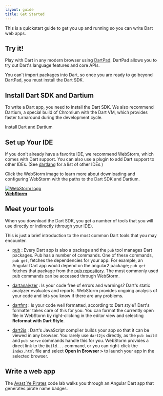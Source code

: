 ```yaml
---
layout: guide
title: Get Started
---
```


This is a quickstart guide to get you up and running so you
can write Dart web apps.

## Try it!

Play with Dart in any modern browser using
[DartPad]({{site.dartlang}}/tools/dartpad).
DartPad allows you to try out Dart's language
features and core APIs.

You can't import packages into Dart, so once you are
ready to go beyond DartPad, you must install the Dart SDK.

## Install Dart SDK and Dartium

To write a Dart app, you need to install the Dart SDK.
We also recommend Dartium,
a special build of Chromium with the Dart VM,
which provides faster turnaround during the development cycle.

[Install Dart and Dartium]({{site.dart_vm}}/downloads/)

## Set up Your IDE

If you don't already have a favorite IDE, we recommend WebStorm,
which comes with Dart support. You can also use a plugin to
add Dart support to other IDEs.
(See [dartlang]({{site.dartlang}}/tools) for a list of other IDEs.)

Click the WebStorm image to learn more about downloading and
configuring WebStorm with the paths to the Dart SDK and Dartium.

<a href="/tools/webstorm">
<img src="{% asset_path 'webstorm.png' %}" alt="WebStorm logo"><br>
<b>WebStorm</b>
</a>

## Meet your tools

When you download the Dart SDK, you get a number of tools
that you will use directly or indirectly (through your IDE).

This is just a brief introduction to the most common Dart tools
that you may encounter.

* [pub](/tools/pub/)
: Every Dart app is also a package and the `pub` tool manages Dart packages.
  Pub has a number of commands. One of these commands, `pub get`,
  fetches the dependencies for your app. For example,
  an Angular Dart app would depend on the angular2 package;
  `pub get` fetches that package from the
  [pub repository](https://pub.dartlang.org/).
  The most commonly used pub commands can be accessed through WebStorm.

* [dartanalyzer](https://github.com/dart-lang/sdk/tree/master/pkg/analyzer_cli#dartanalyzer)
: Is your code free of errors and warnings? Dart's static analyzer
  evaluates and reports. WebStorm provides ongoing analysis
  of your code and lets you know if there are any problems.

* [dartfmt](https://github.com/dart-lang/dart_style#readme)
: Is your code well formatted, according to Dart style?
  Dart's formatter takes care of this for you. You can format
  the currently open file in WebStorm by right-clicking in the
  editor view and selecting **Reformat with Dart Style**.

* [dart2js](/tools/dart2js)
: Dart's JavaScript compiler builds your app so that it
  can be viewed in any browser.
  You rarely use `dart2js` directly, as the `pub build` and
  `pub serve` commands handle this for you. WebStorm provides
  a direct link to the `Build...` command, or you can right-click
  the `index.html` file and select **Open in Browser >**
  to launch your app in the selected browser.

## Write a web app

The [Avast Ye Pirates](/codelabs/ng2/) code lab walks you
through an Angular Dart app that generates
pirate name badges.

